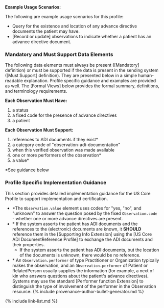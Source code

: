 

**Example Usage Scenarios:**

The following are example usage scenarios for this profile:

- Query for the existence and location of any advance directive documents the patient may have.
- [Record or update] observations to indicate whether a patient has an advance directive document.

### Mandatory and Must Support Data Elements

The following data elements must always be present ([Mandatory] definition) or must be supported if the data is present in the sending system ([Must Support] definition). They are presented below in a simple human-readable explanation. Profile specific guidance and examples are provided as well. The [Formal Views] below provides the formal summary, definitions, and terminology requirements.

**Each Observation Must Have:**

1. a status
2. a fixed code for the presence of advance directives
3. a patient
  
**Each Observation Must Support:**

1. references to ADI documents if they exist*
2. a category code of "observation-adi-documentation"
3. when this verified observation was made available
4. one or more performers of the observation*
5. a value*

*See guidance below

### Profile Specific Implementation Guidance

This section provides detailed implementation guidance for the US Core Profile to support implementation and certification.

- *The `Observation.value` element uses codes for "yes, "no", and "unknown" to answer the question posed by the fixed `Observation.code` - whether one or more advance directives are present.
- \* If the system asserts the patient has ADI documents and the references to the (electronic) documents are known, it **SHOULD** reference them in the [Supporting Info Extension] using the [US Core ADI DocumentReference Profile] to exchange the ADI documents and their properties.
  - If the system asserts the patient has ADI documents, but the location of the  documents is unknown, there would be no reference.
- \* An `Observation.performer` of type Practitioner or Organization typically makes the observation, and an `Observation.performer` of Patient or RelatedPerson usually supplies the information (for example, a next of kin who answers questions about the patient's advance directives). Systems may use the standard [Performer function Extension] to distinguish the type of involvement of the performer in the Observation resource.
{% include provenance-author-bullet-generator.md %}

{% include link-list.md %}
